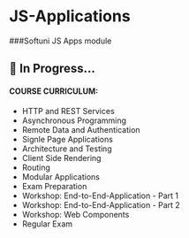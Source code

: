# JS-Applications
###Softuni JS Apps module


## 🔭 In Progress...

#### COURSE CURRICULUM:
- HTTP and REST Services
- Asynchronous Programming
- Remote Data and Authentication
- Signle Page Applications
- Architecture and Testing
- Client Side Rendering
- Routing
- Modular Applications
- Exam Preparation
- Workshop: End-to-End-Application - Part 1
- Workshop: End-to-End-Application - Part 2
- Workshop: Web Components
- Regular Exam
